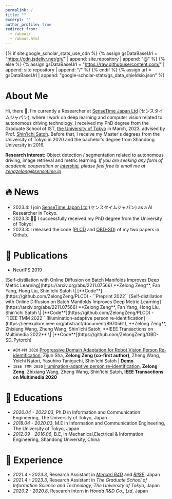 ```yaml
---
permalink: /
title: ""
excerpt: ""
author_profile: true
redirect_from: 
  - /about/
  - /about.html
---
```


{% if site.google_scholar_stats_use_cdn %}
{% assign gsDataBaseUrl = "https://cdn.jsdelivr.net/gh/" | append: site.repository | append: "@" %}
{% else %}
{% assign gsDataBaseUrl = "https://raw.githubusercontent.com/" | append: site.repository | append: "/" %}
{% endif %}
{% assign url = gsDataBaseUrl | append: "google-scholar-stats/gs_data_shieldsio.json" %}

<span class='anchor' id='about-me'></span>

# About Me
Hi, there 👋.
I’m currently a Researcher at [SenseTime Japan Ltd](https://www.sensetime.jp/) (センスタイムジャパン), where I work on deep learning and computer vision related to autonomous driving technology. I received my PhD degree from the Graduate School of IST, [the University of Tokyo](https://www.i.u-tokyo.ac.jp/index.shtml) in March, 2023, advised by Prof. [Shin'ichi Satoh](https://scholar.google.com/citations?hl=en&user=7aEF5cQAAAAJ&view_op=list_works&sortby=pubdate). Before that, I receive my Master's degrees from the University of Tokyo in 2020 and the bachelor’s degree from Shandong University in 2016. 

**Research interest:** Object detection / segmentation related to autonomous driving, image retrieval and metric learning. *If you are seeking any form of academic cooperation or [intership](https://www.sensetime.jp/joinus/internship), please feel free to email me at [zengzelong@sensetime.jp](zengzelong@sensetime.jp)* 


# 🔥 News
- 2023.4: I join [SenseTime Japan Ltd](https://www.sensetime.jp/) (センスタイムジャパン) as a AI Researcher in Tokyo. 
- 2023.3: 🎉🎉 I successfully received my PhD degree from the University of Tokyo! 
- 2023.3: I released the code ([PLCD](https://github.com/ZelongZeng/PLCD) and [OBD-SD](https://github.com/ZelongZeng/OBD-SD_Pytorch)) of my two papers in Github. 

# 📝 Publications 
- <div class='paper-box'><div class='paper-box-image'><div><div class="badge">NeurIPS 2019</div></div></div>
<div class='paper-box-text' markdown="1"> [Self-distillation with Online Diffusion on Batch Manifolds Improves Deep Metric Learning](https://arxiv.org/abs/2211.07566) **Zelong Zeng**, Fan Yang, Hong Liu, Shin'ichi Satoh \| [**Code**](https://github.com/ZelongZeng/PLCD) 
- ``Preprint 2022`` [Self-distillation with Online Diffusion on Batch Manifolds Improves Deep Metric Learning](https://arxiv.org/abs/2211.07566) **Zelong Zeng**, Fan Yang, Hong Liu, Shin'ichi Satoh \| [**Code**](https://github.com/ZelongZeng/PLCD) 
- ``IEEE TMM 2022`` [Illumination-adaptive person re-identification](https://ieeexplore.ieee.org/abstract/document/8970561), **Zelong Zeng**, Zhixiang Wang, Zheng Wang, Shin'ichi Satoh, **IEEE Transactions on Multimedia 2022** \| [**Code**](https://github.com/ZelongZeng/OBD-SD_Pytorch) 

- ``ACM-MM 2020`` [Progressive Domain Adaptation for Robot Vision Person Re-identification](https://dl.acm.org/doi/abs/10.1145/3394171.3414358), Zijun Sha, **Zelong Zeng (co-first author)**, Zheng Wang, Yoichi Natori, Yasuhiro Taniguchi, Shin'ichi Satoh \| [**Demo**](https://www.youtube.com/watch?v=W8W_N0vrHsQ) 
- ``IEEE TMM 2020`` [Illumination-adaptive person re-identification](https://ieeexplore.ieee.org/abstract/document/8970561), **Zelong Zeng**, Zhixiang Wang, Zheng Wang, Shin'ichi Satoh, **IEEE Transactions on Multimedia 2020**

# 📖 Educations
- *2020.04 - 2023.03*, Ph.D in Information and Communication Engineering, The University of Tokyo, Japan
- *2018.04 - 2020.03*, M.E in Information and Communication Engineering, The University of Tokyo, Japan
- *2012.09 - 2016.06*, B.E, in Mechanical,Electrical & Information Engineering, Shandong University, China

# 💼 Experience 
- *2021.4 - 2023.3*, Research Assistant in *[Mercari R4D](https://r4d.mercari.com/)* and *[RIISE](https://www.riise.u-tokyo.ac.jp/)*, Japan
- *2021.4 - 2023.3*, Research Assistant in *The Graduate School of Information Science and Technology, The University of Tokyo*, Japan
- *2020.2 - 2020.8*, Research Intern in *Honda R&D Co., Ltd*, Japan
